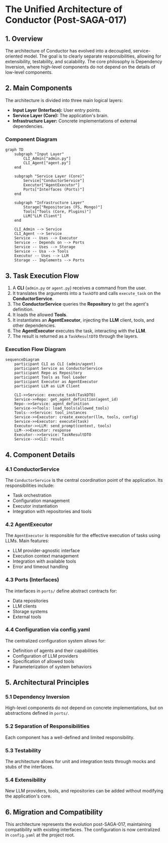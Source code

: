 # The Unified Architecture of Conductor (Post-SAGA-017)

## 1. Overview

The architecture of Conductor has evolved into a decoupled, service-oriented model. The goal is to clearly separate responsibilities, allowing for extensibility, testability, and scalability. The core philosophy is Dependency Inversion, where high-level components do not depend on the details of low-level components.

## 2. Main Components

The architecture is divided into three main logical layers:

-   **Input Layer (Interface):** User entry points.
-   **Service Layer (Core):** The application's brain.
-   **Infrastructure Layer:** Concrete implementations of external dependencies.

### Component Diagram

```mermaid
graph TD
    subgraph "Input Layer"
        CLI_Admin["admin.py"]
        CLI_Agent["agent.py"]
    end

    subgraph "Service Layer (Core)"
        Service["ConductorService"]
        Executor["AgentExecutor"]
        Ports["Interfaces (Ports)"]
    end

    subgraph "Infrastructure Layer"
        Storage["Repositories (FS, Mongo)"]
        Tools["Tools (Core, Plugins)"]
        LLM["LLM Client"]
    end

    CLI_Admin --> Service
    CLI_Agent --> Service
    Service -- Uses --> Executor
    Service -- Depends on --> Ports
    Service -- Uses --> Storage
    Service -- Usa --> Tools
    Executor -- Uses --> LLM
    Storage -- Implements --> Ports
```

## 3. Task Execution Flow

1.  A **CLI** (`admin.py` or `agent.py`) receives a command from the user.
2.  It translates the arguments into a `TaskDTO` and calls `execute_task` on the **ConductorService**.
3.  The **ConductorService** queries the **Repository** to get the agent's definition.
4.  It loads the allowed **Tools**.
5.  It instantiates an **AgentExecutor**, injecting the **LLM** client, tools, and other dependencies.
6.  The **AgentExecutor** executes the task, interacting with the **LLM**.
7.  The result is returned as a `TaskResultDTO` through the layers.

### Execution Flow Diagram

```mermaid
sequenceDiagram
    participant CLI as CLI (admin/agent)
    participant Service as ConductorService
    participant Repo as Repository
    participant Tools as Tool Loader
    participant Executor as AgentExecutor
    participant LLM as LLM Client

    CLI->>Service: execute_task(TaskDTO)
    Service->>Repo: get_agent_definition(agent_id)
    Repo-->>Service: agent_definition
    Service->>Tools: load_tools(allowed_tools)
    Tools-->>Service: tool_instances
    Service->>Executor: create_executor(llm, tools, config)
    Service->>Executor: execute(task)
    Executor->>LLM: send_prompt(context, tools)
    LLM-->>Executor: response
    Executor-->>Service: TaskResultDTO
    Service-->>CLI: result
```

## 4. Component Details

### 4.1 ConductorService

The `ConductorService` is the central coordination point of the application. Its responsibilities include:

- Task orchestration
- Configuration management
- Executor instantiation
- Integration with repositories and tools

### 4.2 AgentExecutor

The `AgentExecutor` is responsible for the effective execution of tasks using LLMs. Main features:

- LLM provider-agnostic interface
- Execution context management
- Integration with available tools
- Error and timeout handling

### 4.3 Ports (Interfaces)

The interfaces in `ports/` define abstract contracts for:

- Data repositories
- LLM clients
- Storage systems
- External tools

### 4.4 Configuration via config.yaml

The centralized configuration system allows for:

- Definition of agents and their capabilities
- Configuration of LLM providers
- Specification of allowed tools
- Parameterization of system behaviors

## 5. Architectural Principles

### 5.1 Dependency Inversion

High-level components do not depend on concrete implementations, but on abstractions defined in `ports/`.

### 5.2 Separation of Responsibilities

Each component has a well-defined and limited responsibility.

### 5.3 Testability

The architecture allows for unit and integration tests through mocks and stubs of the interfaces.

### 5.4 Extensibility

New LLM providers, tools, and repositories can be added without modifying the application's core.

## 6. Migration and Compatibility

This architecture represents the evolution post-SAGA-017, maintaining compatibility with existing interfaces. The configuration is now centralized in `config.yaml` at the project root.